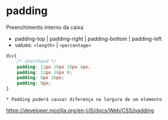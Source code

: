# padding 

Preenchimento interno da caixa

- padding-top  | padding-right  | padding-bottom  | padding-left 
- values: `<length>` |  `<percentage>`
```css
div{ 
    /* shorthand */
    padding: 12px 16px 10px 4px;
    padding: 12px 16px 0;
    padding: 8px 16px;
    padding: 8px;
}

```

    * Padding poderá causar diferença na largura de um elemento


https://developer.mozilla.org/en-US/docs/Web/CSS/padding